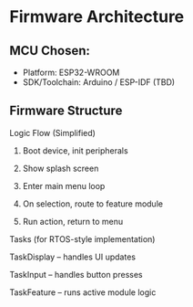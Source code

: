 # Firmware Architecture

## MCU Chosen:
- Platform: ESP32-WROOM
- SDK/Toolchain: Arduino / ESP-IDF (TBD)

## Firmware Structure

Logic Flow (Simplified)

1. Boot device, init peripherals


2. Show splash screen


3. Enter main menu loop


4. On selection, route to feature module


5. Run action, return to menu



Tasks (for RTOS-style implementation)

TaskDisplay – handles UI updates

TaskInput – handles button presses

TaskFeature – runs active module logic
